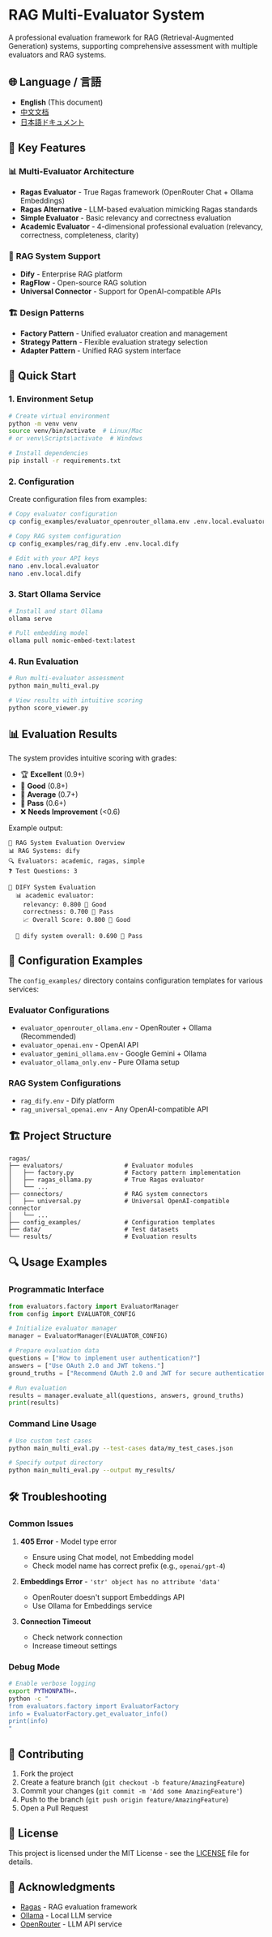 # RAG Multi-Evaluator System

A professional evaluation framework for RAG (Retrieval-Augmented Generation) systems, supporting comprehensive assessment with multiple evaluators and RAG systems.

## 🌐 **Language / 言語**

- **English** (This document)
- [中文文档](README_CN.md)
- [日本語ドキュメント](README_JP.md)

## 🎯 **Key Features**

### 📊 **Multi-Evaluator Architecture**
- **Ragas Evaluator** - True Ragas framework (OpenRouter Chat + Ollama Embeddings)
- **Ragas Alternative** - LLM-based evaluation mimicking Ragas standards
- **Simple Evaluator** - Basic relevancy and correctness evaluation
- **Academic Evaluator** - 4-dimensional professional evaluation (relevancy, correctness, completeness, clarity)

### 🔌 **RAG System Support**
- **Dify** - Enterprise RAG platform
- **RagFlow** - Open-source RAG solution
- **Universal Connector** - Support for OpenAI-compatible APIs

### 🏗️ **Design Patterns**
- **Factory Pattern** - Unified evaluator creation and management
- **Strategy Pattern** - Flexible evaluation strategy selection
- **Adapter Pattern** - Unified RAG system interface

## 🚀 **Quick Start**

### 1. Environment Setup

```bash
# Create virtual environment
python -m venv venv
source venv/bin/activate  # Linux/Mac
# or venv\Scripts\activate  # Windows

# Install dependencies
pip install -r requirements.txt
```

### 2. Configuration

Create configuration files from examples:

```bash
# Copy evaluator configuration
cp config_examples/evaluator_openrouter_ollama.env .env.local.evaluator

# Copy RAG system configuration
cp config_examples/rag_dify.env .env.local.dify

# Edit with your API keys
nano .env.local.evaluator
nano .env.local.dify
```

### 3. Start Ollama Service

```bash
# Install and start Ollama
ollama serve

# Pull embedding model
ollama pull nomic-embed-text:latest
```

### 4. Run Evaluation

```bash
# Run multi-evaluator assessment
python main_multi_eval.py

# View results with intuitive scoring
python score_viewer.py
```

## 📊 **Evaluation Results**

The system provides intuitive scoring with grades:

- 🏆 **Excellent** (0.9+)
- 🥇 **Good** (0.8+)  
- 🥈 **Average** (0.7+)
- 🥉 **Pass** (0.6+)
- ❌ **Needs Improvement** (<0.6)

Example output:
```
🎯 RAG System Evaluation Overview
📊 RAG Systems: dify
🔍 Evaluators: academic, ragas, simple
❓ Test Questions: 3

🔵 DIFY System Evaluation
  📊 academic evaluator:
    relevancy: 0.800 🥇 Good
    correctness: 0.700 🥉 Pass
    📈 Overall Score: 0.800 🥇 Good
  
  🎯 dify system overall: 0.690 🥉 Pass
```

## 🔧 **Configuration Examples**

The `config_examples/` directory contains configuration templates for various services:

### Evaluator Configurations
- `evaluator_openrouter_ollama.env` - OpenRouter + Ollama (Recommended)
- `evaluator_openai.env` - OpenAI API
- `evaluator_gemini_ollama.env` - Google Gemini + Ollama
- `evaluator_ollama_only.env` - Pure Ollama setup

### RAG System Configurations  
- `rag_dify.env` - Dify platform
- `rag_universal_openai.env` - Any OpenAI-compatible API

## 🏗️ **Project Structure**

```
ragas/
├── evaluators/                 # Evaluator modules
│   ├── factory.py              # Factory pattern implementation
│   ├── ragas_ollama.py         # True Ragas evaluator
│   └── ...
├── connectors/                 # RAG system connectors
│   ├── universal.py            # Universal OpenAI-compatible connector
│   └── ...
├── config_examples/            # Configuration templates
├── data/                       # Test datasets
└── results/                    # Evaluation results
```

## 🔍 **Usage Examples**

### Programmatic Interface

```python
from evaluators.factory import EvaluatorManager
from config import EVALUATOR_CONFIG

# Initialize evaluator manager
manager = EvaluatorManager(EVALUATOR_CONFIG)

# Prepare evaluation data
questions = ["How to implement user authentication?"]
answers = ["Use OAuth 2.0 and JWT tokens."]
ground_truths = ["Recommend OAuth 2.0 and JWT for secure authentication."]

# Run evaluation
results = manager.evaluate_all(questions, answers, ground_truths)
print(results)
```

### Command Line Usage

```bash
# Use custom test cases
python main_multi_eval.py --test-cases data/my_test_cases.json

# Specify output directory
python main_multi_eval.py --output my_results/
```

## 🛠️ **Troubleshooting**

### Common Issues

1. **405 Error** - Model type error
   - Ensure using Chat model, not Embedding model
   - Check model name has correct prefix (e.g., `openai/gpt-4`)

2. **Embeddings Error** - `'str' object has no attribute 'data'`
   - OpenRouter doesn't support Embeddings API
   - Use Ollama for Embeddings service

3. **Connection Timeout**
   - Check network connection
   - Increase timeout settings

### Debug Mode

```bash
# Enable verbose logging
export PYTHONPATH=.
python -c "
from evaluators.factory import EvaluatorFactory
info = EvaluatorFactory.get_evaluator_info()
print(info)
"
```

## 🤝 **Contributing**

1. Fork the project
2. Create a feature branch (`git checkout -b feature/AmazingFeature`)
3. Commit your changes (`git commit -m 'Add some AmazingFeature'`)
4. Push to the branch (`git push origin feature/AmazingFeature`)
5. Open a Pull Request

## 📄 **License**

This project is licensed under the MIT License - see the [LICENSE](LICENSE) file for details.

## 🙏 **Acknowledgments**

- [Ragas](https://github.com/explodinggradients/ragas) - RAG evaluation framework
- [Ollama](https://ollama.ai/) - Local LLM service
- [OpenRouter](https://openrouter.ai/) - LLM API service
